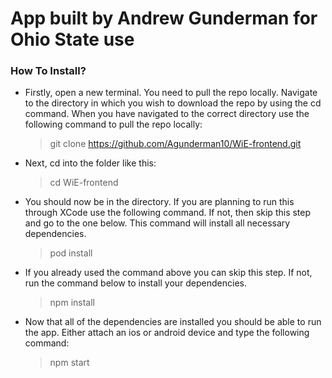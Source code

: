 # App built by Andrew Gunderman for Ohio State use

### How To Install?
* Firstly, open a new terminal. You need to pull the repo locally. Navigate to the directory in which you wish to download the repo by using the cd command. When you have navigated to the correct directory use the following command to pull the repo locally:
    > git clone https://github.com/Agunderman10/WiE-frontend.git

* Next, cd into the folder like this:
    > cd WiE-frontend

* You should now be in the directory. If you are planning to run this through XCode use the following command. If not, then skip this step and go to the one below. This command will install all necessary dependencies.
    > pod install

* If you already used the command above you can skip this step. If not, run the command below to install your dependencies.
    > npm install

* Now that all of the dependencies are installed you should be able to run the app. Either attach an ios or android device and type the following command:
    > npm start